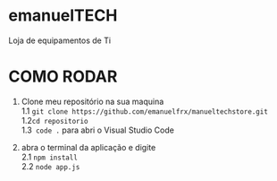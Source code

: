 # emanuelTECH
Loja de equipamentos de Ti

# COMO RODAR
  1. Clone meu repositório na sua maquina\
  1.1 `git clone https://github.com/emanuelfrx/manueltechstore.git`\
  1.2`cd repositorio`\
  1.3` code .` para abri o Visual Studio Code

2. abra o terminal da aplicação e digite\
  2.1 `npm install`\
  2.2 `node app.js`
